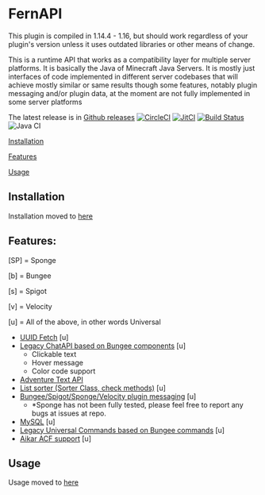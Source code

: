 # FernAPI
This plugin is compiled in 1.14.4 - 1.16, but should work regardless of your plugin's version unless it uses outdated libraries or other means of change.

This is a runtime API that works as a compatibility layer for multiple server platforms. It is basically the Java of Minecraft Java Servers. It is mostly just interfaces of code implemented in different server codebases that will achieve mostly similar or same results though some features, notably plugin messaging and/or plugin data, at the moment are not fully implemented in some server platforms

The latest release is in [Github releases](https://github.com/Fernthedev/FernAPI/releases)
[![CircleCI](https://circleci.com/gh/Fernthedev/FernAPI.svg?style=svg)](https://circleci.com/gh/Fernthedev/FernAPI)
[![JitCI](https://jitci.com/gh/Fernthedev/FernAPI/svg)](https://jitci.com/gh/Fernthedev/FernAPI)
[![Build Status](https://dev.azure.com/Fernthedev/FernAPI/_apis/build/status/Fernthedev.FernAPI?branchName=stable)](https://dev.azure.com/Fernthedev/FernAPI/_build/latest?definitionId=5&branchName=stable)
![Java CI](https://github.com/Fernthedev/FernAPI/workflows/Java%20CI/badge.svg)

[Installation](#installation)

[Features](#features)

[Usage](#usage)

## Installation

Installation moved to [here](installation.md)

## Features:
[SP] = Sponge

[b] = Bungee

[s] = Spigot

[v] = Velocity

[u] = All of the above, in other words Universal

- [UUID Fetch](features/uuid_fetch.md) [u]
- [Legacy ChatAPI based on Bungee components](features/chatapi.md) [u]
  - Clickable text
  - Hover message
  - Color code support
- [Adventure Text API](features/adventure.md)
- [List sorter (Sorter Class, check methods)](https://github.com/Fernthedev/FernAPI/blob/stable/core/src/main/java/com/github/fernthedev/fernapi/universal/util/ListUtil.java) [u]
- [Bungee/Spigot/Sponge/Velocity plugin messaging](features/plugin_messaging.md) [u]
    - *Sponge has not been fully tested, please feel free to report any bugs at issues at repo.
- [MySQL](features/mysql.md) [u]
- [Legacy Universal Commands based on Bungee commands](features/ucommand.md) [u]
- [Aikar ACF support](features/acf.md) [u]

## Usage
Usage moved to [here](usage.md)
